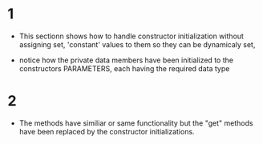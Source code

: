 # 1
- This sectionn shows how to handle constructor initialization without assigning set, 'constant' values to them so they can be dynamicaly set, 

- notice how the private data members have been initialized to the constructors PARAMETERS, each having the required data type

# 2
- The methods have similiar or same functionality but the "get" methods have been replaced by the constructor initializations.
